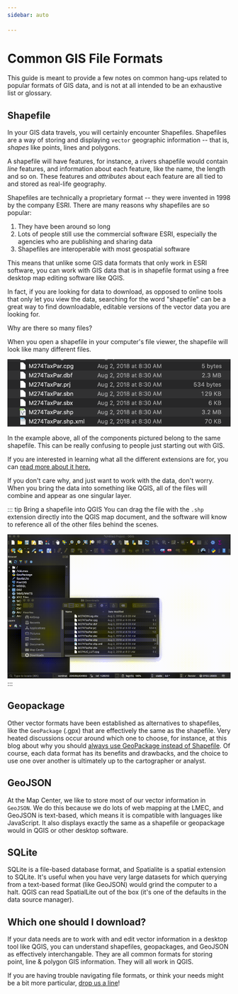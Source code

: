 ```yaml
---
sidebar: auto

---
```


# Common GIS File Formats

This guide is meant to provide a few notes on common hang-ups related to popular formats of GIS data, and is not at all intended to be an exhaustive list or glossary.


## Shapefile

In your GIS data travels, you will certainly encounter Shapefiles. Shapefiles are a way of storing and displaying `vector` geographic information -- that is, <i>shapes</i> like points, lines and polygons.

A shapefile will have features, for instance, a rivers shapefile would contain <i>line</i> features, and information about each feature, like the name, the length and so on. These features and <i>attributes</i> about each feature are all tied to and stored as real-life geography.

Shapefiles are technically a proprietary format -- they were invented in 1998 by the company ESRI. There are many reasons why shapefiles are so popular:
1. They have been around so long
2. Lots of people still use the commercial software ESRI, especially the agencies who are publishing and sharing data
3. Shapefiles are interoperable with most geospatial software

This means that unlike some GIS data formats that only work in ESRI software, you can work with GIS data that is in shapefile format using a free desktop map editing software like QGIS.

In fact, if you are looking for data to download, as opposed to online tools that only let you view the data, searching for the word "shapefile" can be a great way to find downloadable, editable versions of the vector data you are looking for.


Why are there so many files?

When you open a shapefile in your computer's file viewer, the shapefile will look like many different files.

![Many different file extensions of a shapefile](./media/shapefile.png)

In the example above, all of the components pictured belong to the same shapefile. This can be really confusing to people just starting out with GIS.

If you are interested in learning what all the different extensions are for, you can <a target = "_blank" href ='https://gisgeography.com/arcgis-shapefile-files-types-extensions/'>read more about it here.</a>

If you don't care why, and just want to work with the data, don't worry. When you bring the data into something like QGIS, all of the files will combine and appear as one singular layer.

::: tip Bring a shapefile into QGIS
You can drag the file with the `.shp` extension directly into the QGIS map document, and the software will know to reference all of the other files behind the scenes.

![GIF of a shapefile being dragged into QGIS](./media/shapefile-drag.gif)
:::

## Geopackage

Other vector formats have been established as alternatives to shapefiles, like the `GeoPackage` (.gpx) that are effectively the same as the shapefile. Very heated discussions occur around which one to choose, for instance, at this blog about why you should [always use GeoPackage instead of Shapefile](https://www.gis-blog.com/geopackage-vs-shapefile/). Of course, each data format has its benefits and drawbacks, and the choice to use one over another is ultimately up to the cartographer or analyst.

## GeoJSON

At the Map Center, we like to store most of our vector information in `GeoJSON`. We do this because we do lots of web mapping at the LMEC, and GeoJSON is text-based, which means it is compatible with languages like JavaScript. It also displays exactly the same as a shapefile or geopackage would in QGIS or other desktop software.

## SQLite

SQLite is a file-based database format, and Spatialite is a spatial extension to SQLite. It's useful when you have very large datasets for which querying from a text-based format (like GeoJSON) would grind the computer to a halt. QGIS can read SpatialLite out of the box (it's one of the defaults in the data source manager).

## Which one should I download?

If your data needs are to work with and edit vector information in a desktop tool like QGIS, you can understand shapefiles, geopackages, and GeoJSON as effectively interchangable. They are all common formats for storing point, line & polygon GIS information. They will all work in QGIS.

If you are having trouble navigating file formats, or think your needs might be a bit more particular, [drop us a line](https://www.leventhalmap.org/research/geospatial/)!
